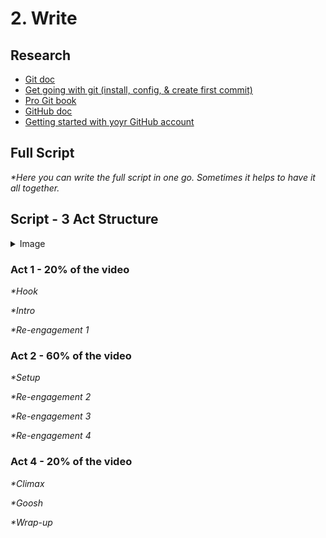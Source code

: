 # 2. Write

## Research

- [Git doc](https://git-scm.com/doc)
- [Get going with git (install, config, & create first commit)](https://git-scm.com/video/get-going)
- [Pro Git book](https://git-scm.com/book/en/v2)
- [GitHub doc](https://docs.github.com/en)
- [Getting started with yoyr GitHub account](https://docs.github.com/en/get-started/onboarding/getting-started-with-your-github-account)

## Full Script

_*Here you can write the full script in one go. Sometimes it helps to have it all together._

## Script - 3 Act Structure

<details>
  <summary>Image</summary>

  ![3 Act Structure](/template/images/3-act-structure.png)

</details>

### Act 1 - 20% of the video

_*Hook_

_*Intro_

_*Re-engagement 1_

### Act 2 - 60% of the video

_*Setup_

_*Re-engagement 2_

_*Re-engagement 3_

_*Re-engagement 4_

### Act 4 - 20% of the video

_*Climax_

_*Goosh_

_*Wrap-up_
